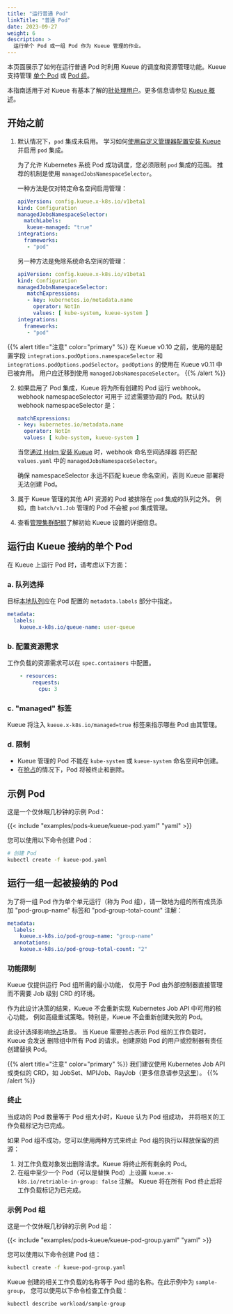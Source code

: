 ```yaml
---
title: "运行普通 Pod"
linkTitle: "普通 Pod"
date: 2023-09-27
weight: 6
description: >
  运行单个 Pod 或一组 Pod 作为 Kueue 管理的作业。
---
```


本页面展示了如何在运行普通 Pod 时利用 Kueue 的调度和资源管理功能。Kueue 支持管理
[单个 Pod](#running-a-single-pod-admitted-by-kueue) 或
[Pod 组](#running-a-group-of-pods-to-be-admitted-together)。

本指南适用于对 Kueue 有基本了解的[批处理用户](/docs/tasks#batch-user)。更多信息请参见 [Kueue 概述](/docs/overview)。

## 开始之前

1. 默认情况下，`pod` 集成未启用。
   学习如何[使用自定义管理器配置安装 Kueue](/docs/installation/#install-a-custom-configured-released-version)
   并启用 `pod` 集成。

   为了允许 Kubernetes 系统 Pod 成功调度，您必须限制 `pod` 集成的范围。
   推荐的机制是使用 `managedJobsNamespaceSelector`。

   一种方法是仅对特定命名空间启用管理：
   ```yaml
   apiVersion: config.kueue.x-k8s.io/v1beta1
   kind: Configuration
   managedJobsNamespaceSelector:
     matchLabels:
      kueue-managed: "true"
   integrations:
     frameworks:
      - "pod"
   ```
   另一种方法是免除系统命名空间的管理：
   ```yaml
   apiVersion: config.kueue.x-k8s.io/v1beta1
   kind: Configuration
   managedJobsNamespaceSelector:
      matchExpressions:
      - key: kubernetes.io/metadata.name
        operator: NotIn
        values: [ kube-system, kueue-system ]
   integrations:
     frameworks:
      - "pod"
   ```

{{% alert title="注意" color="primary" %}}
  在 Kueue v0.10 之前，使用的是配置字段 `integrations.podOptions.namespaceSelector`
  和 `integrations.podOptions.podSelector`。`podOptions` 的使用在 Kueue v0.11 中已被弃用。
  用户应迁移到使用 `managedJobsNamespaceSelector`。
{{% /alert %}}


2. 如果启用了 Pod 集成，Kueue 将为所有创建的 Pod 运行 webhook。webhook namespaceSelector 可用于
   过滤需要协调的 Pod。默认的 webhook namespaceSelector 是：
   ```yaml
   matchExpressions:
   - key: kubernetes.io/metadata.name
     operator: NotIn
     values: [ kube-system, kueue-system ]
   ```
   
   当您[通过 Helm 安装 Kueue](/docs/installation/#install-via-helm) 时，webhook 命名空间选择器
   将匹配 `values.yaml` 中的 `managedJobsNamespaceSelector`。

   确保 namespaceSelector 永远不匹配 kueue 命名空间，否则
   Kueue 部署将无法创建 Pod。

3. 属于 Kueue 管理的其他 API 资源的 Pod 被排除在 `pod` 集成的队列之外。
   例如，由 `batch/v1.Job` 管理的 Pod 不会被 `pod` 集成管理。

4. 查看[管理集群配额](/docs/tasks/manage/administer_cluster_quotas)了解初始 Kueue 设置的详细信息。

## 运行由 Kueue 接纳的单个 Pod

在 Kueue 上运行 Pod 时，请考虑以下方面：

### a. 队列选择

目标[本地队列](/docs/concepts/local_queue)应在 Pod 配置的 `metadata.labels` 部分中指定。

```yaml
metadata:
  labels:
    kueue.x-k8s.io/queue-name: user-queue
```

### b. 配置资源需求

工作负载的资源需求可以在 `spec.containers` 中配置。

```yaml
    - resources:
        requests:
          cpu: 3
```

### c. "managed" 标签

Kueue 将注入 `kueue.x-k8s.io/managed=true` 标签来指示哪些 Pod 由其管理。

### d. 限制

- Kueue 管理的 Pod 不能在 `kube-system` 或 `kueue-system` 命名空间中创建。
- 在[抢占](/docs/concepts/cluster_queue/#preemption)的情况下，Pod 将被终止和删除。

## 示例 Pod

这是一个仅休眠几秒钟的示例 Pod：

{{< include "examples/pods-kueue/kueue-pod.yaml" "yaml" >}}

您可以使用以下命令创建 Pod：
```sh
# 创建 Pod
kubectl create -f kueue-pod.yaml
```

## 运行一组一起被接纳的 Pod

为了将一组 Pod 作为单个单元运行（称为 Pod 组），请一致地为组的所有成员添加
"pod-group-name" 标签和 "pod-group-total-count" 注解：

```yaml
metadata:
  labels:
    kueue.x-k8s.io/pod-group-name: "group-name"
  annotations:
    kueue.x-k8s.io/pod-group-total-count: "2"
```

### 功能限制

Kueue 仅提供运行 Pod 组所需的最小功能，
仅用于 Pod 由外部控制器直接管理而不需要 Job 级别 CRD 的环境。

作为此设计决策的结果，Kueue 不会重新实现 Kubernetes Job API 中可用的核心功能，
例如高级重试策略。特别是，Kueue 不会重新创建失败的 Pod。

此设计选择影响[抢占](/docs/concepts/cluster_queue/#preemption)场景。
当 Kueue 需要抢占表示 Pod 组的工作负载时，Kueue 会发送
删除组中所有 Pod 的请求。创建原始 Pod 的用户或控制器有责任创建替换 Pod。

{{% alert title="注意" color="primary" %}}
我们建议使用 Kubernetes Job API 或类似的 CRD，如
JobSet、MPIJob、RayJob（更多信息请参见[这里](/docs/tasks/#batch-user)）。
{{% /alert %}}

### 终止

当成功的 Pod 数量等于 Pod 组大小时，Kueue 认为 Pod 组成功，
并将相关的工作负载标记为已完成。

如果 Pod 组不成功，您可以使用两种方式来终止 Pod 组的执行以释放保留的资源：
1. 对工作负载对象发出删除请求。Kueue 将终止所有剩余的 Pod。
2. 在组中至少一个 Pod（可以是替换 Pod）上设置 `kueue.x-k8s.io/retriable-in-group: false` 注解。
   Kueue 将在所有 Pod 终止后将工作负载标记为已完成。

### 示例 Pod 组

这是一个仅休眠几秒钟的示例 Pod 组：

{{< include "examples/pods-kueue/kueue-pod-group.yaml" "yaml" >}}

您可以使用以下命令创建 Pod 组：
```sh
kubectl create -f kueue-pod-group.yaml
```

Kueue 创建的相关工作负载的名称等于 Pod 组的名称。在此示例中为 `sample-group`，
您可以使用以下命令检查工作负载：
```sh
kubectl describe workload/sample-group
```
